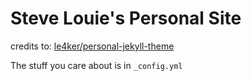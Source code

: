 # Steve Louie's Personal Site

credits to: [le4ker/personal-jekyll-theme](https://github.com/le4ker/personal-jekyll-theme)

The stuff you care about is in `_config.yml`